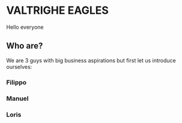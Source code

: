 # VALTRIGHE EAGLES
Hello everyone
<br>
## Who are?
We are 3 guys with big business aspirations but first let us introduce ourselves:

### Filippo

### Manuel

### Loris
